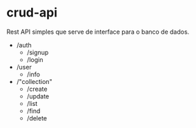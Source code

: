 # crud-api

Rest API simples que serve de interface para o banco de dados.

- /auth
  - /signup
  - /login
- /user
  - /info
- /"collection"
  - /create
  - /update
  - /list
  - /find
  - /delete